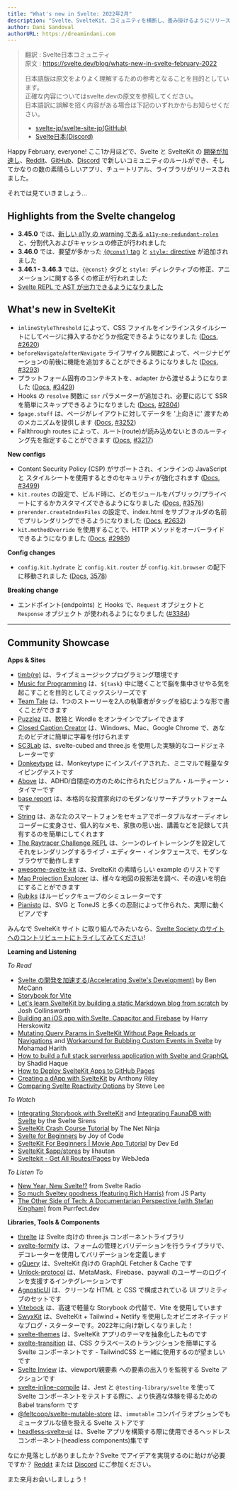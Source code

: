 ```yaml
---
title: "What's new in Svelte: 2022年2月"
description: "Svelte、SvelteKit、コミュニティを横断し、畳み掛けるようにリリース"
author: Dani Sandoval
authorURL: https://dreamindani.com
---
```

> 翻訳 : Svelte日本コミュニティ  
> 原文 : https://svelte.dev/blog/whats-new-in-svelte-february-2022
> 
> 日本語版は原文をよりよく理解するための参考となることを目的としています。  
> 正確な内容についてはsvelte.devの原文を参照してください。  
> 日本語訳に誤解を招く内容がある場合は下記のいずれかからお知らせください。
> - [svelte-jp/svelte-site-jp(GitHub)](https://github.com/svelte-jp/svelte-site-jp)
> - [Svelte日本(Discord)](https://discord.com/invite/YTXq3ZtBbx)

Happy February, everyone! ここ1か月ほどで、Svelte と SvelteKit の [開発が加速し](accelerating-sveltes-development)、[Reddit](https://www.reddit.com/r/sveltejs/comments/s9n8ou/new_rules/)、[GitHub](https://github.com/sveltejs/community/blob/main/CODE_OF_CONDUCT.md)、[Discord](https://discord.com/channels/457912077277855764/831611707667382303/935264550436102315) で新しいコミュニティのルールができ、そしてかなりの数の素晴らしいアプリ、チュートリアル、ライブラリがリリースされました。

それでは見ていきましょう…

## Highlights from the Svelte changelog
- **3.45.0** では、[新しい a11y の warning である `a11y-no-redundant-roles`](https://svelte.jp/docs#accessibility-warnings-a11y-no-redundant-roles) と、分割代入およびキャッシュの修正が行われました
- **3.46.0** では、要望が多かった [`{@const}` tag](https://svelte.jp/docs#template-syntax-const) と [`style:` directive](https://svelte.jp/docs#template-syntax-element-directives-style-property) が追加されました
- **3.46.1 - 3.46.3** では、`{@const}` タグと `style:` ディレクティブの修正、アニメーションに関する多くの修正が行われました
- [Svelte REPL で AST が出力できるようになりました](https://svelte.dev/repl/hello-world)

## What's new in SvelteKit

- `inlineStyleThreshold` によって、CSS ファイルをインラインスタイルシートにしてページに挿入するかどうか指定できるようになりました ([Docs](https://kit.svelte.jp/docs/configuration#inlinestylethreshold), [#2620](https://github.com/sveltejs/kit/pull/2620))
- `beforeNavigate`/`afterNavigate` ライフサイクル関数によって、ページナビゲーションの前後に機能を追加することができるようになりました ([Docs](https://kit.svelte.jp/docs/modules#$app-navigation), [#3293](https://github.com/sveltejs/kit/pull/3293))
- プラットフォーム固有のコンテキストを、adapter から渡せるようになりました ([Docs](https://kit.svelte.jp/docs/adapters#supported-environments-platform-specific-context), [#3429](https://github.com/sveltejs/kit/pull/3429))
- Hooks の `resolve` 関数に `ssr` パラメーターが追加され、必要に応じて SSR を簡単にスキップできるようになりました ([Docs](https://kit.svelte.jp/docs/hooks#handle), [#2804](https://github.com/sveltejs/kit/pull/2804))
- `$page.stuff` は、ページがレイアウトに対してデータを '上向きに' 渡すためのメカニズムを提供します ([Docs](https://kit.svelte.jp/docs/loading#input-stuff), [#3252](https://github.com/sveltejs/kit/pull/3252))
- Fallthrough routes によって、ルート(route)が読み込めないときのルーティング先を指定することができます ([Docs](https://kit.svelte.jp/docs/routing#advanced-routing-fallthrough-routes), [#3217](https://github.com/sveltejs/kit/pull/3217))

**New configs**

- Content Security Policy (CSP) がサポートされ、インラインの JavaScript と スタイルシートを使用するときのセキュリティが強化されます ([Docs](https://kit.svelte.jp/docs/configuration#csp), [#3499](https://github.com/sveltejs/kit/pull/3499))
- `kit.routes` の設定で、ビルド時に、どのモジュールをパブリック/プライベートにするかカスタマイズできるようになりました ([Docs](https://kit.svelte.jp/docs/configuration#routes), [#3576](https://github.com/sveltejs/kit/pull/3576))
- `prerender.createIndexFiles` の設定で、index.html をサブフォルダの名前でプリレンダリングできるようになりました ([Docs](https://kit.svelte.jp/docs/configuration#prerender), [#2632](https://github.com/sveltejs/kit/pull/2632))
- `kit.methodOverride` を使用することで、HTTP メソッドをオーバーライドできるようになりました ([Docs](https://kit.svelte.jp/docs/routing#endpoints-http-method-overrides), [#2989](https://github.com/sveltejs/kit/pull/2989))

**Config changes**

- `config.kit.hydrate` と `config.kit.router` が `config.kit.browser` の配下に移動されました ([Docs](https://kit.svelte.jp/docs/configuration#browser), [3578](https://github.com/sveltejs/kit/pull/3578))

**Breaking change**

- エンドポイント(endpoints) と Hooks で、`Request` オブジェクトと `Response` オブジェクト が使われるようになりました ([#3384](https://github.com/sveltejs/kit/pull/3384))

---

## Community Showcase

**Apps & Sites**

- [timb(re)](https://paullj.github.io/timb) は、ライブミュージックプログラミング環境です
- [Music for Programming](https://musicforprogramming.net/latest/) は、`${task}` 中に聴くことで脳を集中させやる気を起こすことを目的としてミックスシリーズです
- [Team Tale](https://teamtale.app/) は、1つのストーリーを2人の執筆者がタッグを組むような形で書くことができます
- [Puzzlez](https://www.puzzlez.io/) は、数独と Wordle をオンラインでプレイできます
- [Closed Caption Creator](https://www.closedcaptioncreator.com/) は、Windows、Mac、Google Chrome で、あなたのビデオに簡単に字幕を付けられます
- [SC3Lab](https://sc3-lab.netlify.app/) は、svelte-cubed and three.js を使用した実験的なコードジェネレーターです
- [Donkeytype](https://github.com/0ql/Donkeytype) は、Monkeytype にインスパイアされた、ミニマルで軽量なタイピングテストです
- [Above](https://above.silas.pro/) は、ADHD/自閉症の方のために作られたビジュアル・ルーティーン・タイマーです
- [base.report](https://base.report/) は、本格的な投資家向けのモダンなリサーチプラットフォームです
- [String](https://string.kampsy.xyz/) は、あなたのスマートフォンをセキュアでポータブルなオーディオレコーダーに変身させ、個人的なメモ、家族の思い出、講義などを記録して共有するのを簡単にしてくれます
- [The Raytracer Challenge REPL](https://github.com/jakobwesthoff/the_raytracer_challenge_repl) は、シーンのレイトレーシングを設定してそれをレンダリングするライブ・エディター・インタフェースで、モダンなブラウザで動作します
- [awesome-svelte-kit](https://github.com/janosh/awesome-svelte-kit) は、SvelteKit の素晴らしい example のリストです
- [Map Projection Explorer](https://www.geo-projections.com/) は、様々な地図の投影法を調べ、その違いを明白にすることができます
- [Rubiks](https://github.com/MeharGaur/rubiks) はルービックキューブのシミュレーターです 
- [Pianisto](https://pianisto.net/) は、SVG と ToneJS と多くの忍耐によって作られた、実際に動くピアノです

みんなで SvelteKit サイト に取り組んでみたいなら、[Svelte Society のサイトへのコントリビュートにトライしてみてください](https://github.com/svelte-society/sveltesociety-2021/issues)!

**Learning and Listening**

_To Read_

- [Svelte の開発を加速する(Accelerating Svelte's Development)](https://svelte.jp/blog/accelerating-sveltes-development) by Ben McCann
- [Storybook for Vite](https://storybook.js.org/blog/storybook-for-vite/)
- [Let's learn SvelteKit by building a static Markdown blog from scratch](https://joshcollinsworth.com/blog/build-static-sveltekit-markdown-blog) by Josh Collinsworth
- [Building an iOS app with Svelte, Capacitor and Firebase](https://harryherskowitz.com/2022/01/05/tapedrop-app.html) by Harry Herskowitz
- [Mutating Query Params in SvelteKit Without Page Reloads or Navigations](https://dev.to/mohamadharith/mutating-query-params-in-sveltekit-without-page-reloads-or-navigations-2i2b) and [Workaround for Bubbling Custom Events in Svelte](https://dev.to/mohamadharith/workaround-for-bubbling-custom-events-in-svelte-3khk) by Mohamad Harith
- [How to build a full stack serverless application with Svelte and GraphQL](https://dev.to/shadid12/how-to-build-a-full-stack-serverless-application-with-svelte-graphql-and-fauna-5427) by Shadid Haque
- [How to Deploy SvelteKit Apps to GitHub Pages](https://sveltesaas.com/articles/sveltekit-github-pages-guide/)
- [Creating a dApp with SvelteKit](https://anthonyriley.org/2021/12/31/creating-a-dapp-with-sveltekit/) by Anthony Riley
- [Comparing Svelte Reactivity Options](https://opendirective.net/2022/01/06/comparing-svelte-reactivity-options/) by Steve Lee

_To Watch_

- [Integrating Storybook with SvelteKit](https://www.youtube.com/watch?v=Kc1ULlfyUcw) and [Integrating FaunaDB with Svelte](https://www.youtube.com/watch?v=zaoLZc76uZM) by the Svelte Sirens
- [SvelteKit Crash Course Tutorial](https://www.youtube.com/watch?v=9OlLxkaeVvw&list=PL4cUxeGkcC9hpM9ARM59Ve3jqcb54dqiP) by The Net Ninja
- [Svelte for Beginners](https://www.youtube.com/watch?v=BrkrOjknC_E&list=PLA9WiRZ-IS_ylnMYxIFCsZN6xVVSvLuHk) by Joy of Code
- [SvelteKit For Beginners | Movie App Tutorial](https://www.youtube.com/watch?v=ydR_M0fw9Xc) by Dev Ed
- [SvelteKit $app/stores](https://www.youtube.com/watch?v=gBPhr1xbgaQ) by lihautan
- [Sveltekit - Get All Routes/Pages](https://www.youtube.com/watch?v=Y_NE2R3HuOU) by WebJeda

_To Listen To_

- [New Year, New Svelte!?](https://share.transistor.fm/s/36212cdc) from Svelte Radio
- [So much Sveltey goodness (featuring Rich Harris)](https://changelog.com/jsparty/205) from JS Party
- [The Other Side of Tech: A Documentarian Perspective (with Stefan Kingham)](https://codingcat.dev/podcast/2-4-the-other-side-of-tech-a-documentarian-perspective) from Purrfect.dev

**Libraries, Tools & Components**

- [threlte](https://github.com/grischaerbe/threlte) は Svelte 向けの three.js コンポーネントライブラリ
- [svelte-formify](https://github.com/nodify-at/svelte-formify) は、フォームの管理とバリデーションを行うライブラリで、デコレーターを使用してバリデーションを定義します
- [gQuery](https://github.com/leveluptuts/gQuery) は、SvelteKit 向けの GraphQL Fetcher & Cache です
- [Unlock-protocol](https://github.com/novum-insights/sveltekit-unlock-firebase) は、MetaMask、Firebase、paywall のユーザーのログインを支援するインテグレーションです
- [AgnosticUI](https://github.com/AgnosticUI/agnosticui) は、クリーンな HTML と CSS で構成されている UI プリミティブのセットです
- [Vitebook](https://github.com/vitebook/vitebook) は、高速で軽量な Storybook の代替で、Vite を使用しています
- [SwyxKit](https://swyxkit.netlify.app/) は、SvelteKit + Tailwind + Netlify を使用したオピニオネイテッドなブログ・スターターです。2022年に向け新しくなりました！
- [svelte-themes](https://github.com/beynar/svelte-themes) は、SvelteKit アプリのテーマを抽象化したものです
- [svelte-transition](https://www.npmjs.com/package/svelte-transition) は、CSS クラスベースのトランジションを簡単にする Svelte コンポーネントです - TailwindCSS と一緒に使用するのが望ましいです
- [Svelte Inview](https://www.npmjs.com/package/svelte-inview) は、viewport/親要素 への要素の出入りを監視する Svelte アクションです
- [svelte-inline-compile](https://github.com/DockYard/svelte-inline-compile) は、Jest と `@testing-library/svelte` を使って Svelte コンポーネントをテストする際に、より快適な体験を得るための Babel transform です
- [@feltcoop/svelte-mutable-store](https://github.com/feltcoop/svelte-mutable-store) は、`immutable` コンパイラオプションでもミュータブルな値を扱える Svelte ストアです
- [headless-svelte-ui](https://www.npmjs.com/package/@bojalelabs/headless-svelte-ui) は、Svelte アプリを構築する際に使用できるヘッドレスコンポーネント(headless components)集です

なにか見落としがありましたか？Svelte でアイデアを実現するのに助けが必要ですか？ [Reddit](https://www.reddit.com/r/sveltejs/) または [Discord](https://discord.com/invite/yy75DKs) にご参加ください。

また来月お会いしましょう！
